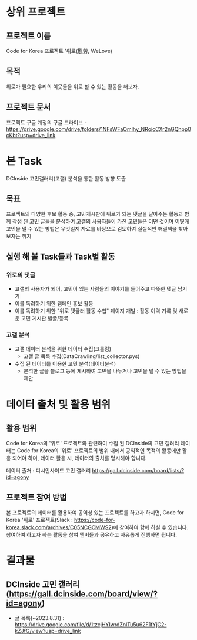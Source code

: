 # 상위 프로젝트
## 프로젝트 이름
Code for Korea 프로젝트 '위로(慰勞, WeLove)

## 목적
위로가 필요한 우리의 이웃들을 위로 할 수 있는 활동을 해보자.

## 프로젝트 문서
프로젝트 구글 계정의 구글 드라이브 - https://drive.google.com/drive/folders/1NFsWFaOmIhy_NRoicCXr2nGQhpp0cKbt?usp=drive_link

# 본 Task
DCInside 고민갤러리(고갤) 분석을 통한 활동 방향 도출

## 목표
프로젝트의 다양한 후보 활동 중, 고민게시판에 위로가 되는 댓글을 달아주는 활동과 함께 작성 된 고민 글들을 분석하여 고갤의 사용자들이 가진 고민들은 어떤 것이며 어떻게 고민을 덜 수 있는 방법은 무엇일지 자료를 바탕으로 검토하여 실질적인 해결책을 찾아보자는 취지

## 실행 해 볼 Task들과 Task별 활동

### 위로의 댓글
- 고갤의 사용자가 되어, 고민이 있는 사람들의 이야기를 들어주고 따뜻한 댓글 남기기
- 이를 독려하기 위한 캠페인 홍보 활동
- 이를 독려하기 위한 "위로 댓글러 활동 수첩" 페이지 개발 : 활동 이력 기록 및 새로운 고민 게시판 발굴/등록 


### 고갤 분석
* 고갤 데이터 분석을 위한 데이터 수집(크롤링)
    * 고갤 글 목록 수집(DataCrawling/list_collector.pys)
* 수집 된 데이터를 이용한 고민 분석(데이터분석)
    * 분석한 글을 블로그 등에 게시하여 고민을 나누거나 고민을 덜 수 있는 방법을 제안



# 데이터 출처 및 활용 범위

## 활용 범위
Code for Korea의 '위로' 프로젝트와 관련하여 수집 된 DCInside의 고민 갤러리 데이터는
Code for Korea의 '위로' 프로젝트의 범위 내에서 공익적인 목적의 활동에만 활용 되어야 하며,
데이터 활용 시, 데이터의 출처를 명시해야 합니다.

데이터 출처 : 디시인사이드 고민 갤러리 https://gall.dcinside.com/board/lists/?id=agony

## 프로젝트 참여 방법
본 프로젝트의 데이터를 활용하여 공익성 있는 프로젝트를 하고자 하시면,
Code for Korea '위로' 프로젝트(Slack : https://code-for-korea.slack.com/archives/C05NCGCMWS2)에 참여하여 함께 하실 수 있습니다.
참여하여 하고자 하는 활동을 참여 멤버들과 공유하고 자유롭게 진행하면 됩니다.

# 결과물

## DCInside 고민 갤러리(https://gall.dcinside.com/board/view/?id=agony)
* 글 목록(~2023.8.31) : https://drive.google.com/file/d/1tzcjHYIwrdZnlTu5u62F1fYjC2-kZJfG/view?usp=drive_link
